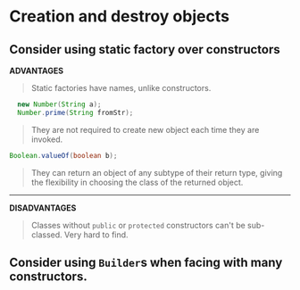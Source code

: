 # Creation and destroy objects

## Consider using static factory over constructors

**ADVANTAGES**

> Static factories have names, unlike constructors.

```java
  new Number(String a);
  Number.prime(String fromStr);
```

> They are not required to create new object each time they are invoked.

```java
Boolean.valueOf(boolean b);
```

> They can return an object of any subtype of their return type, giving the flexibility in choosing the class of the returned object.

---

**DISADVANTAGES**

> Classes without ``public`` or ``protected`` constructors can't be sub-classed.
> Very hard to find.

## Consider using ``Builder``s when facing with many constructors.
